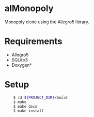 alMonopoly
==========

Monopoly clone using the Allegro5 library.


Requirements
============

- Allegro5
- SQLite3
- Doxygen*


Setup
=====
```bash
	$ cd ${PROJECT_DIR}/build
	$ make
	$ make docs
	$ make install
```
